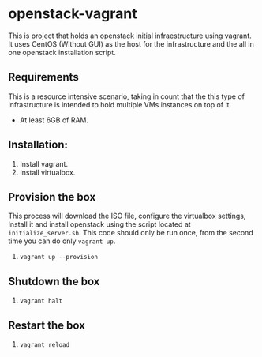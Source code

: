 # openstack-vagrant
This is project that holds an openstack initial infraestructure using vagrant. It uses CentOS (Without GUI) as the host for the infrastructure and the all in one openstack installation script.

## Requirements
This is a resource intensive scenario, taking in count that the  this type of infrastructure is intended to hold multiple VMs instances on top of it.
- At least 6GB of RAM.

## Installation:
1. Install vagrant.
2. Install virtualbox.

## Provision the box
This process will download the ISO file, configure the virtualbox settings, Install it and install openstack using the script located at `initialize_server.sh`. This code should only be run once, from the second time you can do only `vagrant up`.
1. `vagrant up --provision`

## Shutdown the box
1. `vagrant halt`

## Restart the box
1. `vagrant reload`
